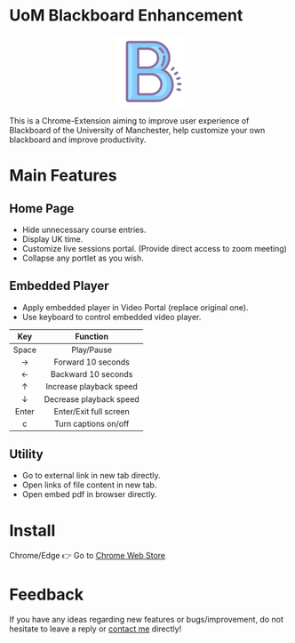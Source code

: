 # UoM Blackboard Enhancement
<div align="center"><img src="https://raw.githubusercontent.com/RyanXinOne/UoMBbEn/master/assets/icon-128.png" alt="UoMBbEn icon"/></div>

This is a Chrome-Extension aiming to improve user experience of Blackboard of the University of Manchester, help customize your own blackboard and improve productivity.

# Main Features
## Home Page
+ Hide unnecessary course entries.
+ Display UK time.
+ Customize live sessions portal. (Provide direct access to zoom meeting)
+ Collapse any portlet as you wish.

## Embedded Player
+ Apply embedded player in Video Portal (replace original one).
+ Use keyboard to control embedded video player.

| Key | Function |
| :-: | :-: |
| Space | Play/Pause |
| → | Forward 10 seconds |
| ← | Backward 10 seconds |
| ↑ | Increase playback speed |
| ↓ | Decrease playback speed |
| Enter | Enter/Exit full screen |
| c | Turn captions on/off |

## Utility
+ Go to external link in new tab directly.
+ Open links of file content in new tab.
+ Open embed pdf in browser directly.

# Install
Chrome/Edge 👉 Go to [Chrome Web Store](https://chrome.google.com/webstore/detail/uom-blackboard-enhancemen/hfemolalfcjcgompdfddabemkdpbgjki)

# Feedback
If you have any ideas regarding new features or bugs/improvement, do not hesitate to leave a reply or [contact me](mailto://xyz@ryanxin.cn) directly!
